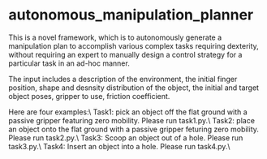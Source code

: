 # autonomous_manipulation_planner
This is a novel framework, which is to autonomously generate a manipulation plan to accomplish various complex tasks requiring dexterity, without requiring an expert to manually design a control strategy for a particular task in an ad-hoc manner.

The input includes a description of the environment, the initial finger position, shape and desnsity distribution of the object, the initial and target object poses, gripper to use, friction coefficient.

Here are four examples:\\
Task1: pick an object off the flat ground with a passive gripper featuring zero mobility. Please run task1.py.\\
Task2: place an object onto the flat ground with a passive gripper feturing zero mobility. Please run task2.py.\\
Task3: Scoop an object out of a hole. Please run task3.py.\\
Task4: Insert an object into a hole. Please run task4.py.\\
